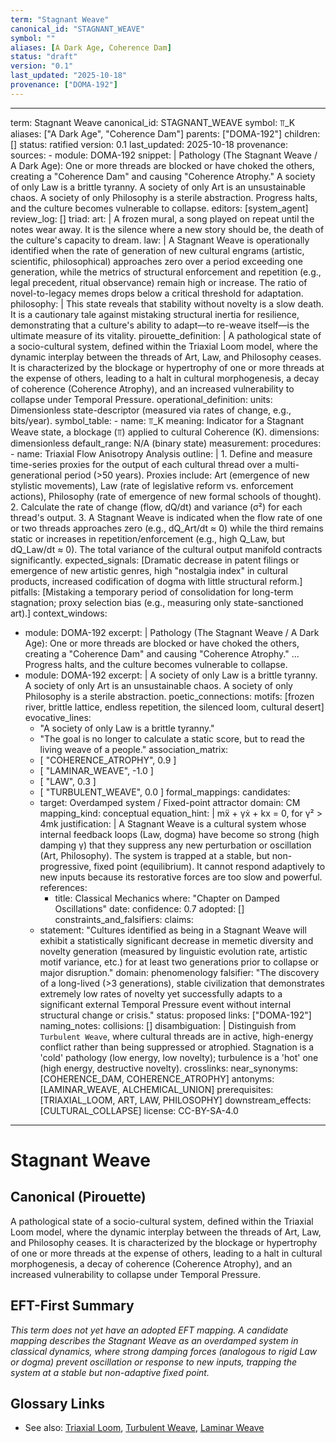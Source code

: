 ```yaml
---
term: "Stagnant Weave"
canonical_id: "STAGNANT_WEAVE"
symbol: ""
aliases: [A Dark Age, Coherence Dam]
status: "draft"
version: "0.1"
last_updated: "2025-10-18"
provenance: ["DOMA-192"]
---
```


---
term: Stagnant Weave
canonical_id: STAGNANT_WEAVE
symbol: ⫪_K
aliases: ["A Dark Age", "Coherence Dam"]
parents: ["DOMA-192"]
children: []
status: ratified
version: 0.1
last_updated: 2025-10-18
provenance:
  sources:
    - module: DOMA-192
      snippet: |
        Pathology (The Stagnant Weave / A Dark Age):
        One or more threads are blocked or have choked the others, creating a "Coherence Dam" and causing "Coherence Atrophy." A society of only Law is a brittle tyranny. A society of only Art is an unsustainable chaos. A society of only Philosophy is a sterile abstraction. Progress halts, and the culture becomes vulnerable to collapse.
  editors: [system_agent]
  review_log: []
triad:
  art: |
    A frozen mural, a song played on repeat until the notes wear away. It is the silence where a new story should be, the death of the culture's capacity to dream.
  law: |
    A Stagnant Weave is operationally identified when the rate of generation of new cultural engrams (artistic, scientific, philosophical) approaches zero over a period exceeding one generation, while the metrics of structural enforcement and repetition (e.g., legal precedent, ritual observance) remain high or increase. The ratio of novel-to-legacy memes drops below a critical threshold for adaptation.
  philosophy: |
    This state reveals that stability without novelty is a slow death. It is a cautionary tale against mistaking structural inertia for resilience, demonstrating that a culture's ability to adapt—to re-weave itself—is the ultimate measure of its vitality.
pirouette_definition: |
  A pathological state of a socio-cultural system, defined within the Triaxial Loom model, where the dynamic interplay between the threads of Art, Law, and Philosophy ceases. It is characterized by the blockage or hypertrophy of one or more threads at the expense of others, leading to a halt in cultural morphogenesis, a decay of coherence (Coherence Atrophy), and an increased vulnerability to collapse under Temporal Pressure.
operational_definition:
  units: Dimensionless state-descriptor (measured via rates of change, e.g., bits/year).
  symbol_table:
    - name: ⫪_K
      meaning: Indicator for a Stagnant Weave state, a blockage (⫪) applied to cultural Coherence (K).
      dimensions: dimensionless
      default_range: N/A (binary state)
  measurement:
    procedures:
      - name: Triaxial Flow Anisotropy Analysis
        outline: |
          1. Define and measure time-series proxies for the output of each cultural thread over a multi-generational period (>50 years). Proxies include: Art (emergence of new stylistic movements), Law (rate of legislative reform vs. enforcement actions), Philosophy (rate of emergence of new formal schools of thought).
          2. Calculate the rate of change (flow, dQ/dt) and variance (σ²) for each thread's output.
          3. A Stagnant Weave is indicated when the flow rate of one or two threads approaches zero (e.g., dQ_Art/dt ≈ 0) while the third remains static or increases in repetition/enforcement (e.g., high Q_Law, but dQ_Law/dt ≈ 0). The total variance of the cultural output manifold contracts significantly.
        expected_signals: [Dramatic decrease in patent filings or emergence of new artistic genres, high "nostalgia index" in cultural products, increased codification of dogma with little structural reform.]
        pitfalls: [Mistaking a temporary period of consolidation for long-term stagnation; proxy selection bias (e.g., measuring only state-sanctioned art).]
context_windows:
  - module: DOMA-192
    excerpt: |
      Pathology (The Stagnant Weave / A Dark Age): One or more threads are blocked or have choked the others, creating a "Coherence Dam" and causing "Coherence Atrophy." ... Progress halts, and the culture becomes vulnerable to collapse.
  - module: DOMA-192
    excerpt: |
      A society of only Law is a brittle tyranny. A society of only Art is an unsustainable chaos. A society of only Philosophy is a sterile abstraction.
poetic_connections:
  motifs: [frozen river, brittle lattice, endless repetition, the silenced loom, cultural desert]
  evocative_lines:
    - "A society of only Law is a brittle tyranny."
    - "The goal is no longer to calculate a static score, but to read the living weave of a people."
  association_matrix:
    - [ "COHERENCE_ATROPHY", 0.9 ]
    - [ "LAMINAR_WEAVE", -1.0 ]
    - [ "LAW", 0.3 ]
    - [ "TURBULENT_WEAVE", 0.0 ]
formal_mappings:
  candidates:
    - target: Overdamped system / Fixed-point attractor
      domain: CM
      mapping_kind: conceptual
      equation_hint: |
        mẍ + γẋ + kx = 0, for γ² > 4mk
      justification: |
        A Stagnant Weave is a cultural system whose internal feedback loops (Law, dogma) have become so strong (high damping γ) that they suppress any new perturbation or oscillation (Art, Philosophy). The system is trapped at a stable, but non-progressive, fixed point (equilibrium). It cannot respond adaptively to new inputs because its restorative forces are too slow and powerful.
      references:
        - title: Classical Mechanics
          where: "Chapter on Damped Oscillations"
          date:
      confidence: 0.7
  adopted: []
constraints_and_falsifiers:
  claims:
    - statement: "Cultures identified as being in a Stagnant Weave will exhibit a statistically significant decrease in memetic diversity and novelty generation (measured by linguistic evolution rate, artistic motif variance, etc.) for at least two generations prior to collapse or major disruption."
      domain: phenomenology
      falsifier: "The discovery of a long-lived (>3 generations), stable civilization that demonstrates extremely low rates of novelty yet successfully adapts to a significant external Temporal Pressure event without internal structural change or crisis."
      status: proposed
      links: ["DOMA-192"]
naming_notes:
  collisions: []
  disambiguation: |
    Distinguish from `Turbulent Weave`, where cultural threads are in active, high-energy conflict rather than being suppressed or atrophied. Stagnation is a 'cold' pathology (low energy, low novelty); turbulence is a 'hot' one (high energy, destructive novelty).
crosslinks:
  near_synonyms: [COHERENCE_DAM, COHERENCE_ATROPHY]
  antonyms: [LAMINAR_WEAVE, ALCHEMICAL_UNION]
  prerequisites: [TRIAXIAL_LOOM, ART, LAW, PHILOSOPHY]
  downstream_effects: [CULTURAL_COLLAPSE]
license: CC-BY-SA-4.0
---

# Stagnant Weave

## Canonical (Pirouette)
A pathological state of a socio-cultural system, defined within the Triaxial Loom model, where the dynamic interplay between the threads of Art, Law, and Philosophy ceases. It is characterized by the blockage or hypertrophy of one or more threads at the expense of others, leading to a halt in cultural morphogenesis, a decay of coherence (Coherence Atrophy), and an increased vulnerability to collapse under Temporal Pressure.

## EFT-First Summary
*This term does not yet have an adopted EFT mapping. A candidate mapping describes the Stagnant Weave as an overdamped system in classical dynamics, where strong damping forces (analogous to rigid Law or dogma) prevent oscillation or response to new inputs, trapping the system at a stable but non-adaptive fixed point.*

## Glossary Links
- See also: [Triaxial Loom](<link>), [Turbulent Weave](<link>), [Laminar Weave](<link>)